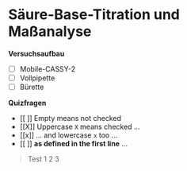 # Säure-Base-Titration und Maßanalyse

**Versuchsaufbau**


- [ ] Mobile-CASSY-2
- [ ] Vollpipette
- [ ] Bürette

**Quizfragen**

- [[ ]] Empty means not checked
- [[X]] Uppercase `X` means checked ...
- [[x]] ... and lowercase `x` too ...
- [[ ]] **as defined in the first line** ...

> Test
> 1
> 2
> 3


